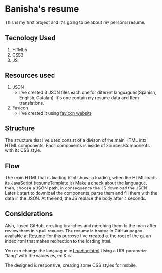 # Banisha's resume

This is my first project and it's going to be about my personal resume.

## Tecnology Used

1. HTML5
2. CSS3
3. JS

## Resources used 

1. JSON
    * I've created 3 JSON files each one for diferent languagues(Spanish, English, Catalan). It's one contain my resume data and Item translations.
2. Favicon
    * I've created it using [favicon website](https://favicon.io/favicon-generator/)


## Structure

The structure that I've used consist of a divison of the main HTML into HTML components.
Each components is inside of Sources/Components with its CSS style. 


## Flow
The main HTML that is loading.html shows a loading, when the HTML loads its JavaScript (resumeTemplate.js) Make a check about the languague, then, choose a JSON path, in consequence the JS download the JSON. Later it start to download the components, parse them and fill them with the data in the JSON. 
At the end, the JS replace the body after 4 seconds. 

## Considerations

Also, I used GitHub, creating branches and merching them to the main after review them in a pull request.
The resume is hosted in GitHub pages available at [Resume](https://banishatech.github.io/resume/)
For this purpose I've created at the root of the git an index html that makes redirection to the loading html.

You can change the languague in [Loading.html](https://banishatech.github.io/resume/Sources/Loading/loading.html)
Using a URL parameter "lang" with the values es, en & ca

The designed is responsive, creating some CSS styles for mobile.

